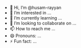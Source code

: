 - 👋 Hi, I’m @husam-rayyan
- 👀 I’m interested in ...
- 🌱 I’m currently learning ...
- 💞️ I’m looking to collaborate on ...
- 📫 How to reach me ...
- 😄 Pronouns: ...
- ⚡ Fun fact: ...

<!---
husam-rayyan/husam-rayyan is a ✨ special ✨ repository because its `README.md` (this file) appears on your GitHub profile.
You can click the Preview link to take a look at your changes.
--->
